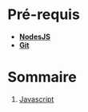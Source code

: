 # Pré-requis

- [**NodesJS**](https://nodejs.org/en/download/current)
- [**Git**](https://git-scm.com/)

# Sommaire

1. [Javascript](./javascript/README.md)